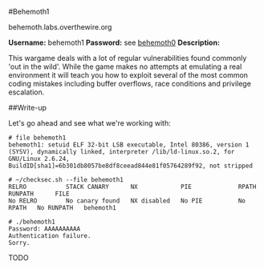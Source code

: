 #Behemoth1

behemoth.labs.overthewire.org

**Username:** behemoth1
**Password:** see [behemoth0](https://github.com/Alpackers/CTF-Writeups/tree/master/Misc/OverTheWire/Behemoth/Behemoth0)
**Description:**  

This wargame deals with a lot of regular vulnerabilities found commonly 'out in the wild'. While the game makes no attempts at emulating a real environment it will teach you how to exploit several of the most common coding mistakes including buffer overflows, race conditions and privilege escalation. 

##Write-up

Let's go ahead and see what we're working with:

```
# file behemoth1 
behemoth1: setuid ELF 32-bit LSB executable, Intel 80386, version 1 (SYSV), dynamically linked, interpreter /lib/ld-linux.so.2, for GNU/Linux 2.6.24, BuildID[sha1]=6b301db8057be8df8ceead844e81f05764289f92, not stripped
```
```
# ~/checksec.sh --file behemoth1 
RELRO           STACK CANARY      NX            PIE             RPATH      RUNPATH      FILE
No RELRO        No canary found   NX disabled   No PIE          No RPATH   No RUNPATH   behemoth1
```

```
# ./behemoth1
Password: AAAAAAAAAA
Authentication failure.
Sorry.
```

TODO
